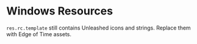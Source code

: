 # Windows Resources

`res.rc.template` still contains Unleashed icons and strings. Replace them with Edge of Time assets.
